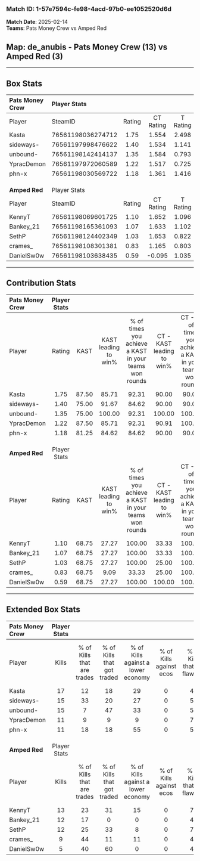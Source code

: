 ### Match ID: 1-57e7594c-fe98-4acd-97b0-ee1052520d6d  
**Match Date**: 2025-02-14  
**Teams**: Pats Money Crew vs Amped Red  

## **Map**: de_anubis - Pats Money Crew (13) vs Amped Red (3)  
---  

## Box Stats  

| **Pats Money Crew** | Player Stats      |        |           |          |       |       |       |         |        |      |     |
| :- | :- | :-: | :-: | :-: | :-: | :-: | :-: | :-: | :-: | :-: | :-: |
| Player              | SteamID           | Rating | CT Rating | T Rating | KAST  |  ADR  | Kills | Assists | Deaths | K/D  | HS% |
| Kasta               | 76561198036274712 |  1.75  |   1.554   |  2.498   | 87.50 | 109.4 |  17   |    3    |   7    | 2.43 | 76  |
| sideways-           | 76561197998476622 |  1.40  |   1.534   |  1.141   | 75.00 | 82.6  |  15   |    3    |   9    | 1.67 | 60  |
| unbound-            | 76561198142414137 |  1.35  |   1.584   |  0.793   | 75.00 | 92.1  |  15   |    0    |   11   | 1.36 | 60  |
| YpracDemon          | 76561197972060589 |  1.22  |   1.517   |  0.725   | 87.50 | 93.2  |  11   |    9    |   13   | 0.85 | 36  |
| phn-x               | 76561198030569722 |  1.18  |   1.361   |  1.416   | 81.25 | 77.9  |  11   |    7    |   11   | 1.00 | 63  |
|                     |                   |        |           |          |       |       |       |         |        |      |     |
|                     |                   |        |           |          |       |       |       |         |        |      |     |
|                     |                   |        |           |          |       |       |       |         |        |      |     |
| **Amped Red**       | Player Stats      |        |           |          |       |       |       |         |        |      |     |
| Player              | SteamID           | Rating | CT Rating | T Rating | KAST  |  ADR  | Kills | Assists | Deaths | K/D  | HS% |
| KennyT              | 76561198069601725 |  1.10  |   1.652   |  1.096   | 68.75 | 86.1  |  13   |    4    |   14   | 0.93 | 30  |
| Bankey_21           | 76561198165361093 |  1.07  |   1.633   |  1.102   | 68.75 | 73.7  |  12   |    3    |   12   | 1.00 | 41  |
| SethP               | 76561198124402349 |  1.03  |   1.653   |  0.822   | 68.75 | 89.6  |  12   |    5    |   15   | 0.80 | 50  |
| crames_             | 76561198108301381 |  0.83  |   1.165   |  0.803   | 68.75 | 67.9  |   9   |    4    |   14   | 0.64 | 44  |
| DanielSw0w          | 76561198103638435 |  0.59  |  -0.095   |  1.035   | 68.75 | 58.7  |   5   |    5    |   14   | 0.36 | 60  |
---  

## Contribution Stats  

| **Pats Money Crew** | Player Stats |       |                      |                                                        |                           |                                                             |                          |                                                            |
| :- | :-: | :-: | :-: | :-: | :-: | :-: | :-: | :-: |
| Player              |    Rating    | KAST  | KAST leading to win% | % of times you achieve a KAST in your teams won rounds | CT - KAST leading to win% | CT - % of times you achieve a KAST in your teams won rounds | T - KAST leading to win% | T - % of times you achieve a KAST in your teams won rounds |
| Kasta               |     1.75     | 87.50 |        85.71         |                         92.31                          |           90.00           |                            90.00                            |          75.00           |                           100.00                           |
| sideways-           |     1.40     | 75.00 |        91.67         |                         84.62                          |           90.00           |                            90.00                            |          100.00          |                           66.67                            |
| unbound-            |     1.35     | 75.00 |        100.00        |                         92.31                          |          100.00           |                           100.00                            |          100.00          |                           66.67                            |
| YpracDemon          |     1.22     | 87.50 |        85.71         |                         92.31                          |           90.91           |                           100.00                            |          66.67           |                           66.67                            |
| phn-x               |     1.18     | 81.25 |        84.62         |                         84.62                          |           90.00           |                            90.00                            |          66.67           |                           66.67                            |
|                     |              |       |                      |                                                        |                           |                                                             |                          |                                                            |
|                     |              |       |                      |                                                        |                           |                                                             |                          |                                                            |
|                     |              |       |                      |                                                        |                           |                                                             |                          |                                                            |
| **Amped Red**       | Player Stats |       |                      |                                                        |                           |                                                             |                          |                                                            |
| Player              |    Rating    | KAST  | KAST leading to win% | % of times you achieve a KAST in your teams won rounds | CT - KAST leading to win% | CT - % of times you achieve a KAST in your teams won rounds | T - KAST leading to win% | T - % of times you achieve a KAST in your teams won rounds |
| KennyT              |     1.10     | 68.75 |        27.27         |                         100.00                         |           33.33           |                           100.00                            |          25.00           |                           100.00                           |
| Bankey_21           |     1.07     | 68.75 |        27.27         |                         100.00                         |           33.33           |                           100.00                            |          25.00           |                           100.00                           |
| SethP               |     1.03     | 68.75 |        27.27         |                         100.00                         |           25.00           |                           100.00                            |          28.57           |                           100.00                           |
| crames_             |     0.83     | 68.75 |         9.09         |                         33.33                          |           25.00           |                           100.00                            |           0.00           |                            0.00                            |
| DanielSw0w          |     0.59     | 68.75 |        27.27         |                         100.00                         |          100.00           |                           100.00                            |          20.00           |                           100.00                           |
---  

## Extended Box Stats  

| **Pats Money Crew** | Player Stats |                            |                            |                                    |                         |                              |                                 |        |                             |                                     |                          |                               |                            |
| :- | :-: | :-: | :-: | :-: | :-: | :-: | :-: | :-: | :-: | :-: | :-: | :-: | :-: |
| Player              |    Kills     | % of Kills that are trades | % of Kills that got traded | % of Kills against a lower economy | % of Kills against ecos | % of Kills that are flawless | % of Kills that are close duels | Deaths | % of Deaths that get traded | % of Deaths against a lower economy | % of Deaths against ecos | % of Deaths that are flawless | % of Deaths that are close |
| Kasta               |      17      |             12             |             18             |                 29                 |            0            |              47              |               12                |   7    |             14              |                 57                  |            0             |              57               |             0              |
| sideways-           |      15      |             33             |             20             |                 27                 |            0            |              53              |                7                |   9    |             11              |                 44                  |            0             |              78               |             0              |
| unbound-            |      15      |             7              |             47             |                 33                 |            0            |              53              |               13                |   11   |              9              |                 45                  |            0             |              55               |             0              |
| YpracDemon          |      11      |             9              |             9              |                 9                  |            0            |              73              |               18                |   13   |             23              |                 46                  |            0             |              62               |             8              |
| phn-x               |      11      |             18             |             18             |                 55                 |            0            |              55              |                9                |   11   |             55              |                 36                  |            0             |              45               |             9              |
|                     |              |                            |                            |                                    |                         |                              |                                 |        |                             |                                     |                          |                               |                            |
|                     |              |                            |                            |                                    |                         |                              |                                 |        |                             |                                     |                          |                               |                            |
|                     |              |                            |                            |                                    |                         |                              |                                 |        |                             |                                     |                          |                               |                            |
| **Amped Red**       | Player Stats |                            |                            |                                    |                         |                              |                                 |        |                             |                                     |                          |                               |                            |
| Player              |    Kills     | % of Kills that are trades | % of Kills that got traded | % of Kills against a lower economy | % of Kills against ecos | % of Kills that are flawless | % of Kills that are close duels | Deaths | % of Deaths that get traded | % of Deaths against a lower economy | % of Deaths against ecos | % of Deaths that are flawless | % of Deaths that are close |
| KennyT              |      13      |             23             |             31             |                 15                 |            0            |              77              |                0                |   14   |             29              |                 14                  |            0             |              57               |             7              |
| Bankey_21           |      12      |             17             |             0              |                 0                  |            0            |              42              |                0                |   12   |             42              |                 17                  |            0             |              50               |             8              |
| SethP               |      12      |             25             |             33             |                 8                  |            0            |              75              |                8                |   15   |              0              |                 13                  |            0             |              67               |             20             |
| crames_             |      9       |             44             |             11             |                 11                 |            0            |              44              |               11                |   14   |             14              |                 14                  |            0             |              50               |             7              |
| DanielSw0w          |      5       |             40             |             60             |                 0                  |            0            |              40              |                0                |   14   |             36              |                 14                  |            0             |              50               |             14             |
